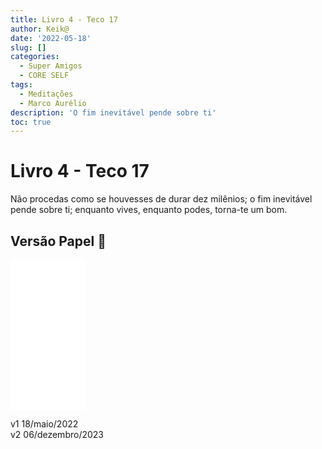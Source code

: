 ```yaml
---
title: Livro 4 - Teco 17
author: Keik@
date: '2022-05-18'
slug: []
categories:
  - Super Amigos
  - CORE SELF
tags:
  - Meditações
  - Marco Aurélio
description: 'O fim inevitável pende sobre ti'
toc: true
---
```


# Livro 4 - Teco 17

Não procedas como se houvesses de durar dez milênios; o fim inevitável pende sobre ti; enquanto vives, enquanto podes, torna-te um bom.

## Versão Papel :book:
<iframe style="width:120px;height:240px;" marginwidth="0" marginheight="0" scrolling="no" frameborder="0" src="//ws-na.amazon-adsystem.com/widgets/q?ServiceVersion=20070822&OneJS=1&Operation=GetAdHtml&MarketPlace=BR&source=ss&ref=as_ss_li_til&ad_type=product_link&tracking_id=mundodekeika-20&language=pt_BR&marketplace=amazon&region=BR&placement=B092FVY4BB&asins=B092FVY4BB&linkId=37c5ec14221f61f811029aa88b520891&show_border=true&link_opens_in_new_window=true"></iframe>

v1 18/maio/2022    
v2 06/dezembro/2023 